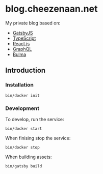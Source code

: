 # blog.cheezenaan.net

My private blog based on:

- [GatsbyJS](https://www.gatsbyjs.org/)
- [TypeScript](https://www.typescriptlang.org/)
- [React.js](https://reactjs.org/)
- [GraphQL](https://graphql.org/)
- [Bulma](https://bulma.io/)

## Introduction

### Installation

```/bin/sh
bin/docker init
```

### Development

To develop, run the service:

```/bin/sh
bin/docker start
```

When finising stop the service:

```/bin/sh
bin/docker stop
```

When building assets:

```/bin/sh
bin/gatsby build
```

